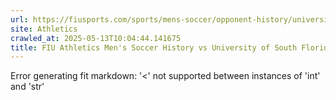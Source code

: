 ```yaml
---
url: https://fiusports.com/sports/mens-soccer/opponent-history/university-of-south-florida/361
site: Athletics
crawled_at: 2025-05-13T10:04:44.141675
title: FIU Athletics Men's Soccer History vs University of South Florida
---
```


Error generating fit markdown: '<' not supported between instances of 'int' and 'str'